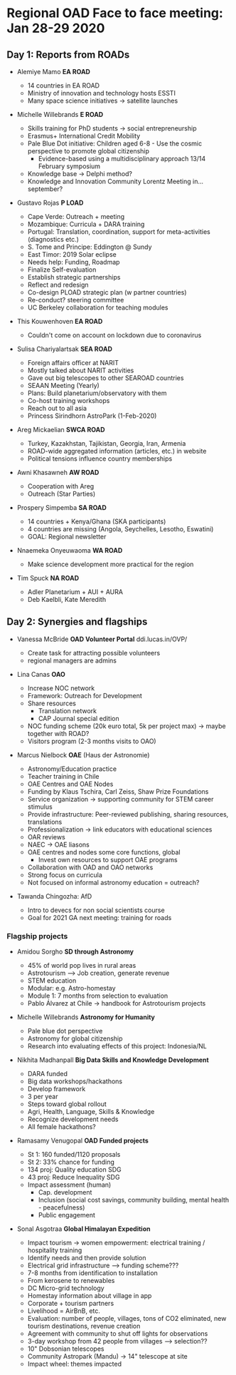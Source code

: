 # Regional OAD Face to face meeting: Jan 28-29 2020

## Day 1: Reports from ROADs

- Alemiye Mamo **EA ROAD**
  - 14 countries in EA ROAD 
  - Ministry of innovation and technology hosts ESSTI
  - Many space science initiatives -> satellite launches

- Michelle Willebrands **E ROAD**
  - Skills training for PhD students -> social entrepreneurship
  - Erasmus+ International Credit Mobility
  - Pale Blue Dot initiative: Children aged 6-8 - Use the cosmic perspective to promote global citizenship
    - Evidence-based using a multidisciplinary approach 13/14 February symposium
  - Knowledge base -> Delphi method?
  - Knowledge and Innovation Community Lorentz Meeting in... september?

- Gustavo Rojas **P LOAD**
  - Cape Verde: Outreach + meeting
  - Mozambique: Curricula + DARA training
  - Portugal: Translation, coordination, support for meta-activities (diagnostics etc.)
  - S. Tome and Principe: Eddington @ Sundy
  - East Timor: 2019 Solar eclipse
  - Needs help: Funding, Roadmap
  - Finalize Self-evaluation
  - Establish strategic partnerships
  - Reflect and redesign
  - Co-design PLOAD strategic plan (w partner countries)
  - Re-conduct? steering committee
  - UC Berkeley collaboration for teaching modules

- This Kouwenhoven **EA ROAD**
  - Couldn't come on account on lockdown due to coronavirus 
  
- Sulisa Chariyalartsak **SEA ROAD**
  - Foreign affairs officer at NARIT
  - Mostly talked about NARIT activities
  - Gave out big telescopes to other SEAROAD countries
  - SEAAN Meeting (Yearly)
  - Plans: Build planetarium/observatory with them
  - Co-host training workshops
  - Reach out to all asia
  - Princess Sirindhorn AstroPark (1-Feb-2020)
  
- Areg Mickaelian **SWCA ROAD**
  - Turkey, Kazakhstan, Tajikistan, Georgia, Iran, Armenia
  - ROAD-wide aggregated information (articles, etc.) in website
  - Political tensions influence country memberships
  
- Awni Khasawneh **AW ROAD**
  - Cooperation with Areg
  - Outreach (Star Parties)
  
- Prospery Simpemba **SA ROAD**
  - 14 countries + Kenya/Ghana (SKA participants)
  - 4 countries are missing (Angola, Seychelles, Lesotho, Eswatini)
  - GOAL: Regional newsletter
  
- Nnaemeka Onyeuwaoma **WA ROAD**
  - Make science development more practical for the region

- Tim Spuck **NA ROAD**
  - Adler Planetarium + AUI + AURA
  - Deb Kaelbli, Kate Meredith

## Day 2: Synergies and flagships

- Vanessa McBride **OAD Volunteer Portal** ddi.lucas.in/OVP/
  - Create task for attracting possible volunteers
  - regional managers are admins

- Lina Canas **OAO**
  - Increase NOC network
  - Framework: Outreach for Development
  - Share resources 
    - Translation network
    - CAP Journal special edition
  - NOC funding scheme (20k euro total, 5k per project max) -> maybe together with ROAD?
  - Visitors program (2-3 months visits to OAO)


- Marcus Nielbock **OAE** (Haus der Astronomie)
  - Astronomy/Education practice
  - Teacher training in Chile
  - OAE Centres and OAE Nodes 
  - Funding by Klaus Tschira, Carl Zeiss, Shaw Prize Foundations
  - Service organization -> supporting community for STEM career stimulus
  - Provide infrastructure: Peer-reviewed publishing, sharing resources, translations
  - Professionalization -> link educators with educational sciences
  - OAR reviews
  - NAEC -> OAE liasons
  - OAE centres and nodes some core functions, global
    - Invest own resources to support OAE programs
  - Collaboration with OAD and OAO networks
  - Strong focus on curricula
  - Not focused on informal astronomy education = outreach?

- Tawanda Chingozha: AfD
  - Intro to devecs for non social scientists course
  - Goal for 2021 GA next meeting: training for roads

### Flagship projects

- Amidou Sorgho **SD through Astronomy**
  - 45% of world pop lives in rural areas
  - Astrotourism --> Job creation, generate revenue
  - STEM education
  - Modular: e.g. Astro-homestay
  - Module 1: 7 months from selection to evaluation
  - Pablo Álvarez at Chile -> handbook for Astrotourism projects

- Michelle Willebrands **Astronomy for Humanity**
  - Pale blue dot perspective
  - Astronomy for global citizenship
  - Research into evaluating effects of this project: Indonesia/NL
 
- Nikhita Madhanpall **Big Data Skills and Knowledge Development**
  - DARA funded
  - Big data workshops/hackathons
  - Develop framework
  - 3 per year
  - Steps toward global rollout
  - Agri, Health, Language, Skills & Knowledge
  - Recognize development needs
  - All female hackathons?

- Ramasamy Venugopal **OAD Funded projects**
  - St 1: 160 funded/1120 proposals
  - St 2: 33% chance for funding
  - 134 proj: Quality education SDG
  - 43 proj: Reduce Inequality SDG
  - Impact assessment (human)
    - Cap. development
    - Inclusion (social cost savings, community building, mental health - peacefulness)
    - Public engagement  
    
- Sonal Asgotraa **Global Himalayan Expedition**
  - Impact tourism -> women empowerment: electrical training / hospitality training
  - Identify needs and then provide solution
  - Electrical grid infrastructure --> funding scheme???
  - 7-8 months from identification to installation
  - From kerosene to renewables
  - DC Micro-grid technology
  - Homestay information about village in app
  - Corporate + tourism partners
  - Livelihood = AirBnB, etc.
  - Evaluation: number of people, villages, tons of CO2 eliminated, new tourism destinations, revenue creation
  - Agreement with community to shut off lights for observations
  - 3-day workshop from 42 people from villages --> selection??
  - 10" Dobsonian telescopes
  - Community Astropark (Mandu) -> 14" telescope at site
  - Impact wheel: themes impacted
